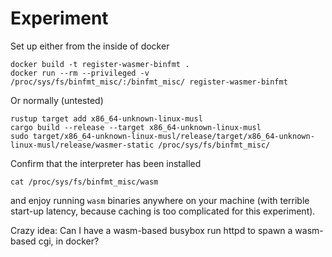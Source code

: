 # Experiment

Set up either from the inside of docker
```
docker build -t register-wasmer-binfmt .
docker run --rm --privileged -v /proc/sys/fs/binfmt_misc/:/binfmt_misc/ register-wasmer-binfmt
```

Or normally (untested)
```
rustup target add x86_64-unknown-linux-musl
cargo build --release --target x86_64-unknown-linux-musl
sudo target/x86_64-unknown-linux-musl/release/target/x86_64-unknown-linux-musl/release/wasmer-static /proc/sys/fs/binfmt_misc/
```

Confirm that the interpreter has been installed
```
cat /proc/sys/fs/binfmt_misc/wasm
```
and enjoy running `wasm` binaries anywhere on your machine (with terrible start-up latency, because caching is too complicated for this experiment).

Crazy idea: Can I have a wasm-based busybox run httpd to spawn a wasm-based cgi, in docker?
